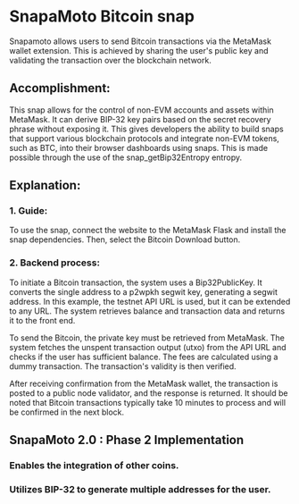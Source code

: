 # SnapaMoto Bitcoin snap

Snapamoto allows users to send Bitcoin transactions via the MetaMask wallet extension. This is achieved by sharing the user's public key and validating the transaction over the blockchain network.

## Accomplishment:

This snap allows for the control of non-EVM accounts and assets within MetaMask. It can derive BIP-32 key pairs based on the secret recovery phrase without exposing it. This gives developers the ability to build snaps that support various blockchain protocols and integrate non-EVM tokens, such as BTC, into their browser dashboards using snaps. This is made possible through the use of the snap_getBip32Entropy entropy.

## Explanation:

### 1. Guide: 

To use the snap, connect the website to the MetaMask Flask and install the snap dependencies. Then, select the Bitcoin Download button.


### 2. Backend process: 

To initiate a Bitcoin transaction, the system uses a Bip32PublicKey. It converts the single address to a p2wpkh segwit key, generating a segwit address. In this example, the testnet API URL is used, but it can be extended to any URL. The system retrieves balance and transaction data and returns it to the front end.

To send the Bitcoin, the private key must be retrieved from MetaMask. The system fetches the unspent transaction output (utxo) from the API URL and checks if the user has sufficient balance. The fees are calculated using a dummy transaction. The transaction's validity is then verified.

After receiving confirmation from the MetaMask wallet, the transaction is posted to a public node validator, and the response is returned. It should be noted that Bitcoin transactions typically take 10 minutes to process and will be confirmed in the next block.


## SnapaMoto 2.0 : Phase 2 Implementation

### Enables the integration of other coins.
### Utilizes BIP-32 to generate multiple addresses for the user.

